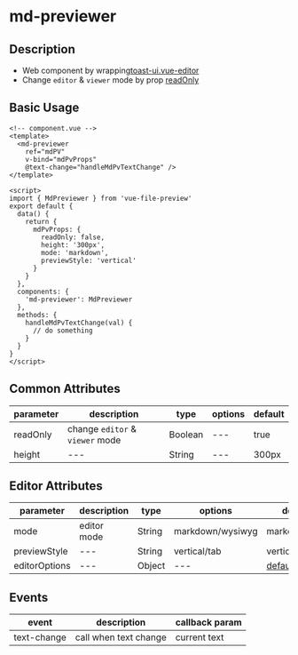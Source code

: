# md-previewer

## Description

- Web component by wrapping[toast-ui.vue-editor](https://github.com/nhn/toast-ui.vue-editor)
- Change `editor` & `viewer` mode by prop [readOnly](/chapter/md-previewer/detail.md#readOnly)

## Basic Usage

<!-- prettier-ignore -->
```vue
<!-- component.vue -->
<template>
  <md-previewer
    ref="mdPV"
    v-bind="mdPvProps"
    @text-change="handleMdPvTextChange" />
</template>

<script>
import { MdPreviewer } from 'vue-file-preview'
export default {
  data() {
    return {
      mdPvProps: {
        readOnly: false,
        height: '300px',
        mode: 'markdown',
        previewStyle: 'vertical'
      }
    }
  },
  components: {
    'md-previewer': MdPreviewer
  },
  methods: {
    handleMdPvTextChange(val) {
      // do something
    }
  }
}
</script>
```

## Common Attributes

| parameter | description                     | type    | options | default |
| --------- | ------------------------------- | ------- | ------- | ------- |
| readOnly  | change `editor` & `viewer` mode | Boolean | ---     | true    |
| height    | ---                             | String  | ---     | 300px   |

## Editor Attributes

| parameter     | description | type   | options          | default                                                            |
| ------------- | ----------- | ------ | ---------------- | ------------------------------------------------------------------ |
| mode          | editor mode | String | markdown/wysiwyg | markdown                                                           |
| previewStyle  | ---         | String | vertical/tab     | vertical                                                           |
| editorOptions | ---         | Object | ---              | [defaultOptions](https://github.com/nhn/toast-ui.vue-editor#props) |

## Events

| event       | description           | callback param |
| ----------- | --------------------- | -------------- |
| text-change | call when text change | current text   |
